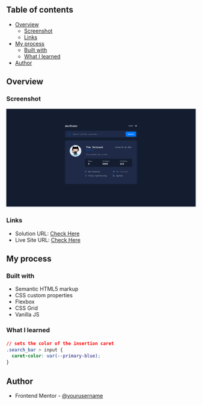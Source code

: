 ## Table of contents

- [Overview](#overview)
  - [Screenshot](#screenshot)
  - [Links](#links)
- [My process](#my-process)
  - [Built with](#built-with)
  - [What I learned](#what-i-learned)
- [Author](#author)

## Overview

### Screenshot

![](./assets/screnshot.png)

### Links

- Solution URL: [Check Here](https://www.frontendmentor.io/solutions/responsive-github-username-finder-gs-UeT9pHb)
- Live Site URL: [Check Here](https://unique-lamington-7b8a40.netlify.app/)

## My process

### Built with

- Semantic HTML5 markup
- CSS custom properties
- Flexbox
- CSS Grid
- Vanilla JS

### What I learned

```css
// sets the color of the insertion caret
.search_bar > input {
  caret-color: var(--primary-blue);
}
```

## Author

- Frontend Mentor - [@yourusername](https://www.frontendmentor.io/profile/yourusername)
